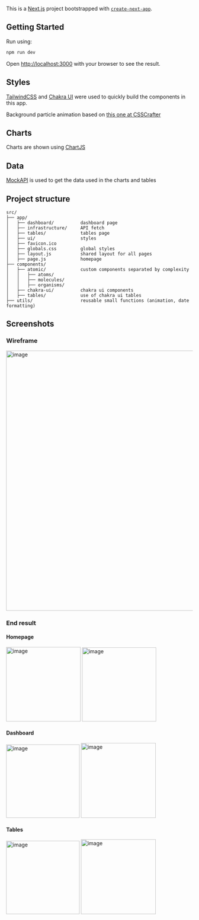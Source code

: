 This is a [Next.js](https://nextjs.org) project bootstrapped with [`create-next-app`](https://github.com/vercel/next.js/tree/canary/packages/create-next-app).

## Getting Started

Run using:

```bash
npm run dev
```

Open [http://localhost:3000](http://localhost:3000) with your browser to see the result.

## Styles

[TailwindCSS](https://tailwindcss.com/) and [Chakra UI](https://www.chakra-ui.com/) were used to quickly build the components in this app.

Background particle animation based on [this one at CSSCrafter](https://csscrafter.com/css-particle-effects/)

## Charts

Charts are shown using [ChartJS](https://www.chartjs.org/docs/latest/)

## Data

[MockAPI](https://mockapi.io/projects) is used to get the data used in the charts and tables

## Project structure
```
src/
├── app/
│   ├── dashboard/          dashboard page
│   ├── infrastructure/     API fetch
│   ├── tables/             tables page
│   ├── ui/                 styles
│   ├── favicon.ico
│   ├── globals.css         global styles
│   ├── layout.js           shared layout for all pages
│   ├── page.js             homepage
├── components/
│   ├── atomic/             custom components separated by complexity
│   │   ├── atoms/
│   │   ├── molecules/
│   │   ├── organisms/
│   ├── chakra-ui/          chakra ui components
│   ├── tables/             use of chakra ui tables
├── utils/                  reusable small functions (animation, date formatting)

```

## Screenshots

### Wireframe

<img width="702" alt="image" src="https://github.com/user-attachments/assets/435de24a-972f-429c-ac76-d416214e494a" />

### End result

#### Homepage

<img width="201" alt="image" src="https://github.com/user-attachments/assets/d89ab387-105e-4f66-a1b8-93c756eaba21" />
<img width="200" alt="image" src="https://github.com/user-attachments/assets/7a9478ca-2f28-4ac6-b68d-8e05cbd2945a" />

#### Dashboard
<img width="198" alt="image" src="https://github.com/user-attachments/assets/0fc266ef-3f3c-4281-be88-bd7da31629f9" />
<img width="202" alt="image" src="https://github.com/user-attachments/assets/d1d9d5cd-86cc-4aa4-9c7e-8b1aa91363b8" />

#### Tables
<img width="198" alt="image" src="https://github.com/user-attachments/assets/b903114d-74c5-4303-8852-2254bb7b6146" />
<img width="202" alt="image" src="https://github.com/user-attachments/assets/9a317e97-76f1-4bdd-9498-b5331701015b" />



